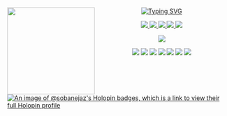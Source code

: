 <h1>  <a href="https://github.com/SOBANEJAZ" {:target="_blank" rel="noopener"}>
    <img align="left" src="https://raw.githubusercontent.com/SOBANEJAZ/temperature-converter-program-in-python/master/output-onlinegiftools.gif" width="200"/></h1>

  
<p align="center">
  <a href="https://github.com/SOBANEJAZ"><img src="https://readme-typing-svg.herokuapp.com?font=mv+boli&weight=100&size=30&duration=1500&pause=1000&color=FFFFFF&width=435&lines=Hello+I+AM+SOBAN+%F0%9F%98%8E;I+love+open+source+%F0%9F%93%82;I+love+python+%F0%9F%90%8D;I+love+spreading+knowledge+%F0%9F%A4%93;I+love+learning+%F0%9F%93%96;FROM+OHIO+%F0%9F%91%BB" alt="Typing SVG" /></a>
</p>
  
<p>
<div align="center" target="_blank">
  <a href="https://www.youtube.com/watch?v=dQw4w9WgXcQ&ab_channel=RickAstley" target="_blank">
    <img src="https://img.shields.io/badge/MY WEBSITE-800080?style=for-the-badge&logo=medium&logoColor=white">
  <a href="mailto:sobanpythonista@gmail.com"><img src="https://img.shields.io/badge/GMAIL-D14836?style=for-the-badge&logo=gmail&logoColor=white">
  <a href="https://www.instagram.com/soban_ejaz/"><img src="https://img.shields.io/badge/INSTAGRAM-E4405F?style=for-the-badge&logo=instagram&logoColor=white">
  <a href="https://twitter.com/SobanEjaz6"><img src="https://img.shields.io/badge/TWITTER-1DA1F2?style=for-the-badge&logo=twitter&logoColor=white">
  <a href="https://github.com/SOBANEJAZ"><img src="https://img.shields.io/badge/GITHUB-000000?style=for-the-badge&logo=Github&logoColor=white">
</div>
</p>



<p align="center">
  <img src="https://capsule-render.vercel.app/api?type=waving&color=gradient&text=MY%20ACHIEVEMENTS%20AND%20BADGES%20🤍&fontSize=30&height=100&width=100%&section=header"/>
</p></a>
<p>
<div align="center">
  <img src="https://img.shields.io/badge/Python-3670A0?style=for-the-badge&logo=python&logoColor=ffdd54">
  <img src="https://img.shields.io/badge/Go-00AED8.svg?style=for-the-badge&logo=go&logoColor=white">
  <img src="https://img.shields.io/badge/JavaScript-000000.svg?style=for-the-badge&logo=javascript&logoColor=F7E017">
  <img src="https://img.shields.io/badge/HTML5-F26624.svg?style=for-the-badge&logo=html5&logoColor=white">
  <img src="https://img.shields.io/badge/CSS-2465F1.svg?style=for-the-badge&logo=CSS3&logoColor=white">
  <img src="https://img.shields.io/badge/C-00599C?style=for-the-badge&logo=c&logoColor=white">
  <img src="https://img.shields.io/badge/C%2B%2B-00599C?style=for-the-badge&logo=c%2B%2B&logoColor=white">
  
</div>
</p>

[![An image of @sobanejaz's Holopin badges, which is a link to view their full Holopin profile](https://holopin.me/sobanejaz)](https://holopin.io/@sobanejaz)

